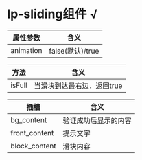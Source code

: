 # lp-sliding组件  √

属性参数     | 含义
-------- | ----- 
animation | false(默认)/true

方法    | 含义
-------- | ----- 
isFull  | 当滑块到达最右边，返回true

插槽    | 含义
-------- | ----- 
bg_content | 验证成功后显示的内容
front_content | 提示文字
block_content | 滑块内容